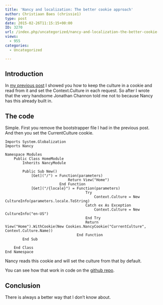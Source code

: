 ```yaml
---
title: 'Nancy and localization: The better cookie approach'
author: Christiaan Baes (chrissie1)
type: post
date: 2015-02-26T11:15:15+00:00
ID: 3270
url: /index.php/uncategorized/nancy-and-localization-the-better-cookie-approach/
views:
  - 955
categories:
  - Uncategorized

---
```

## Introduction

In [my previous post][1] I showed you how to keep the culture in a cookie and read from it and set the Context.Culture in each request. So after I wrote that the very handsome Jonathan Channon told me not to because Nancy has this already built in.

## The code

Simple. First you remove the bootstrapper file I had in the previous post. And then you set the CurrentCulture cookie. 

```vbnet
Imports System.Globalization
Imports Nancy

Namespace Modules
    Public Class HomeModule
        Inherits NancyModule

        Public Sub New()
            [Get]("/") = Function(parameters)
                             Return View("Home")
                         End Function
            [Get]("/{locale}") = Function(parameters)
                                     Try
                                         Context.Culture = New CultureInfo(parameters.locale.ToString)
                                     Catch ex As Exception
                                         Context.Culture = New CultureInfo("en-US")
                                     End Try
                                     Return View("Home").WithCookie(New Cookies.NancyCookie("CurrentCulture", Context.Culture.Name))
                                 End Function
        End Sub

    End Class
End Namespace
```
Nancy reads this cookie and will set the culture from that by default. 

You can see how that work in code on the [github repo][2].

## Conclusion

There is always a better way that I don&#8217;t know about.

 [1]: /index.php/uncategorized/nancy-and-localization-the-cookie-approach/
 [2]: https://github.com/NancyFx/Nancy/blob/master/src/Nancy/Conventions/BuiltInCultureConventions.cs#L121